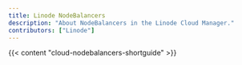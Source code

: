 ```yaml
---
title: Linode NodeBalancers
description: "About NodeBalancers in the Linode Cloud Manager."
contributors: ["Linode"]
---
```


{{< content "cloud-nodebalancers-shortguide" >}}
